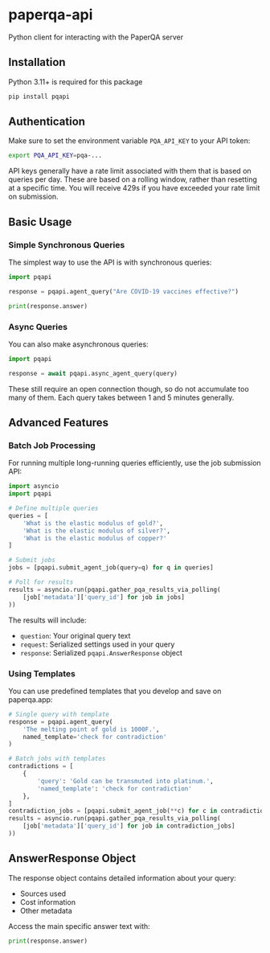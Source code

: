 # paperqa-api

Python client for interacting with the PaperQA server

## Installation

Python 3.11+ is required for this package

```sh
pip install pqapi
```

## Authentication

Make sure to set the environment variable `PQA_API_KEY` to your API token:

```sh
export PQA_API_KEY=pqa-...
```

API keys generally have a rate limit associated with them that is based on queries per day. These are based on a rolling window, rather than resetting at a specific time. You will receive 429s if you have exceeded your rate limit on submission.

## Basic Usage

### Simple Synchronous Queries

The simplest way to use the API is with synchronous queries:

```python
import pqapi

response = pqapi.agent_query("Are COVID-19 vaccines effective?")

print(response.answer)
```

### Async Queries

You can also make asynchronous queries:

```python
import pqapi

response = await pqapi.async_agent_query(query)
```

These still require an open connection though, so do not accumulate too many of them. Each query takes between 1 and 5 minutes generally.

## Advanced Features

### Batch Job Processing

For running multiple long-running queries efficiently, use the job submission API:

```python
import asyncio
import pqapi

# Define multiple queries
queries = [
    'What is the elastic modulus of gold?',
    'What is the elastic modulus of silver?',
    'What is the elastic modulus of copper?'
]

# Submit jobs
jobs = [pqapi.submit_agent_job(query=q) for q in queries]

# Poll for results
results = asyncio.run(pqapi.gather_pqa_results_via_polling(
    [job['metadata']['query_id'] for job in jobs]
))
```

The results will include:

- `question`: Your original query text
- `request`: Serialized settings used in your query
- `response`: Serialized `pqapi.AnswerResponse` object

### Using Templates

You can use predefined templates that you develop and save on paperqa.app:

```python
# Single query with template
response = pqapi.agent_query(
    'The melting point of gold is 1000F.',
    named_template='check for contradiction'
)

# Batch jobs with templates
contradictions = [
    {
        'query': 'Gold can be transmuted into platinum.',
        'named_template': 'check for contradiction'
    },
]
contradiction_jobs = [pqapi.submit_agent_job(**c) for c in contradictions]
results = asyncio.run(pqapi.gather_pqa_results_via_polling(
    [job['metadata']['query_id'] for job in contradiction_jobs]
))
```

## AnswerResponse Object

The response object contains detailed information about your query:

- Sources used
- Cost information
- Other metadata

Access the main specific answer text with:

```python
print(response.answer)
```
